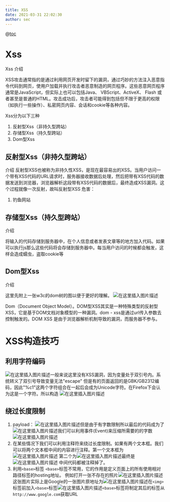 ```yaml
---
title: XSS
date: 2021-03-31 22:02:30
author: sec
---
```

@[toc](目录)
# Xss
Xss 介绍

XSS攻击通常指的是通过利用网页开发时留下的漏洞，通过巧妙的方法注入恶意指令代码到网页，使用户加载并执行攻击者恶意制造的网页程序。这些恶意网页程序通常是JavaScript，但实际上也可以包括Java、 VBScript、ActiveX、 Flash 或者甚至是普通的HTML。攻击成功后，攻击者可能得到包括但不限于更高的权限（如执行一些操作）、私密网页内容、会话和cookie等各种内容。

 Xss分为以下三种
 
 1. 反射型Xss（非持久型跨站）
 2. 存储型Xss（持久型跨站）
 3. Dom型Xss 

## 反射型Xss（非持久型跨站）
介绍
反射型XSS也被称为非持久性XSS，是现在最容易出的XSS。当用户访问一个带有XSS代码的URL请求时，服务器接收数据后处理，然后把带有XSS代码的数据发送到浏览器，浏览器解析这段带有XSS代码的数据后，最终造成XSS漏洞。这个过程就像一次反射，故叫反射型XSS
危害：
1. 钓鱼网站

## 存储型Xss（持久型跨站）

介绍

将输入的代码存储到服务器中，在个人信息或者发表文章等的地方加入代码。如果可以执行js那么这些代码将会存储到服务器中。每当用户访问的时候都会触发，这样会造成蠕虫，盗取cookie等

## Dom型Xss
介绍

这里先附上一张w3c的dom树的图以便于更好的理解。
![在这里插入图片描述](img/20210331215332542.png)

Dom（Document Object Model）。DOM型XSS其实是一种特殊类型的反射型XSS，它是基于DOM文档对象模型的一种漏洞。dom - xss是通过url传入参数去控制触发的。DOM XSS 是由于浏览器解析机制导致的漏洞，而服务器不参与。
# XSS构造技巧
## 利用字符编码
![在这里插入图片描述](img/20210422132405659.png)一般来说这里没有XSS漏洞，因为变量处于双引号内。系统转义了双引号导致变量无法"escape"
但是有的页面返回的是GBK/GB2312编码，因此"%c1\"这两个字符组合在一起后会成为Unicode字符。在Firefox下会认为这是一个字符。所以构造
![在这里插入图片描述](img/20210422132622663.png)
## 绕过长度限制
1. payload：
![在这里插入图片描述](img/20210422132723118.png)但是由于有字数限制所以最后的代码成为了
![在这里插入图片描述](img/20210422133919811.png)我们可以利用事件(Event)来压缩所需要的的字数
![在这里插入图片描述](img/20210422134011361.png)
2. 在某些情况下我们可以利用注释符来绕过长度限制。如果有两个文本框。我们可以将两个文本框中间的内容进行注释。第一个文本框为![在这里插入图片描述](img/20210422134233416.png)                    第二个为![在这里插入图片描述](img/20210422134249102.png)最终是![在这里插入图片描述](img/20210422134309291.png)
中间代码都被注释掉了。
3. 利用`<base>`标签
`<base>`标签不常用，它的作用是定义页面上的所有使用相对路径标签的hosting地址。
例如打开一张不存在的照片![在这里插入图片描述](img/20210422134447764.png)这张图片实际上是Google的一张图片原地址为![在这里插入图片描述](img/20210422134518331.png)在`<img>`标签前加入`<base>`标签![在这里插入图片描述](img/20210422134556929.png)`<base>`标签将制定其后的标签从`http://www.google.com`获取URL
